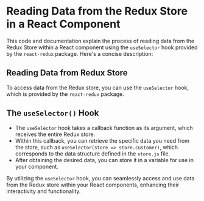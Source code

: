 # Reading Data from the Redux Store in a React Component

This code and documentation explain the process of reading data from the Redux Store within a React component using the `useSelector` hook provided by the `react-redux` package. Here's a concise description:

## Reading Data from Redux Store

To access data from the Redux store, you can use the `useSelector` hook, which is provided by the `react-redux` package.

## The `useSelector()` Hook

- The `useSelector` hook takes a callback function as its argument, which receives the entire Redux store.
- Within this callback, you can retrieve the specific data you need from the store, such as `useSelector(store => store.customer)`, which corresponds to the data structure defined in the `store.js` file.
- After obtaining the desired data, you can store it in a variable for use in your component.

By utilizing the `useSelector` hook, you can seamlessly access and use data from the Redux store within your React components, enhancing their interactivity and functionality.
